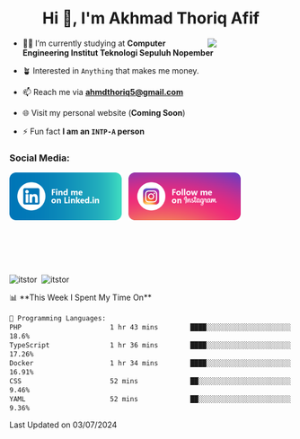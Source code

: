 <h1 align="center">Hi 👋, I'm Akhmad Thoriq Afif</h1>

<img align="right" src="https://i.giphy.com/media/VbnUQpnihPSIgIXuZv/giphy.webp" style="width:30%;">

- 👨‍🎓 I’m currently studying at **Computer Engineering Institut Teknologi Sepuluh Nopember**

- 🪴 Interested in `Anything` that makes me money.

- 📫 Reach me via **ahmdthoriq5@gmail.com**

- 🌐 Visit my personal website (**Coming Soon**)

- ⚡ Fun fact **I am an `INTP-A` person**

<h3 align="left">Social Media:</h3>
<p align="left">
<a href="https://linkedin.com/in/akhmad-thoriq-afif" target="_blank"><img align="center" src="./images/linkedin.png" alt="akhmad-thoriq-afif" width="200" /></a>&nbsp;&nbsp;
<a href="https://instagram.com/ahmdthoriq_" target="_blank"><img align="center" src="./images/instagram.png" alt="ahmdthoriq_"width="200" /></a>
</p>
</br>
</br>
</br>
</br>
<p><img align="center" src="https://github-readme-stats.vercel.app/api?username=itstor&show_icons=true&locale=en&theme=nord" alt="itstor" height="170"/>&nbsp;&nbsp;<img align="center" src="https://github-readme-stats.vercel.app/api/top-langs?username=itstor&show_icons=true&locale=en&layout=compact&theme=nord" alt="itstor" height="170" /></p>
<!--START_SECTION:waka-->
📊 **This Week I Spent My Time On** 

```text
💬 Programming Languages: 
PHP                      1 hr 43 mins        ████░░░░░░░░░░░░░░░░░░░░░   18.6% 
TypeScript               1 hr 36 mins        ████░░░░░░░░░░░░░░░░░░░░░   17.26% 
Docker                   1 hr 34 mins        ████░░░░░░░░░░░░░░░░░░░░░   16.91% 
CSS                      52 mins             ██░░░░░░░░░░░░░░░░░░░░░░░   9.46% 
YAML                     52 mins             ██░░░░░░░░░░░░░░░░░░░░░░░   9.36%

```


 Last Updated on 03/07/2024
<!--END_SECTION:waka-->
